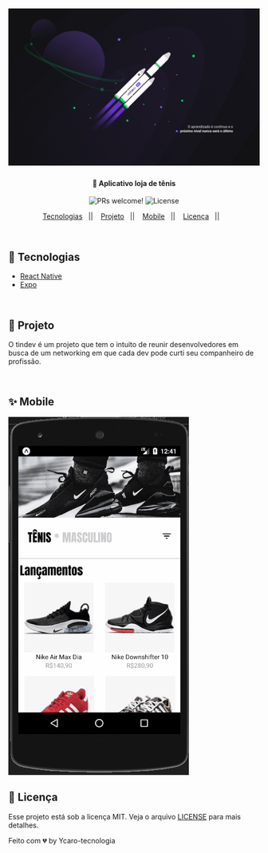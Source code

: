 <h1 align="center">
  <img  alt="loja"  title="#delicinha" src=".github/logo.jpg" width="550px" />
  
  <h4 align="center">
      💎 Aplicativo loja de tênis
  </h4>
  
  <p align="center">
    <img src="https://img.shields.io/static/v1?label=PRs&message=welcome&color=7159c1&labelColor=000000" alt="PRs welcome!" />
  

   <img alt="License" src="https://img.shields.io/static/v1?label=license&message=MIT&color=7159c1&labelColor=000000">
  
  </p>  
  
  <p align="center">
    <a href="#-tecnologias">Tecnologias</a>&nbsp;&nbsp;&nbsp;||&nbsp;&nbsp;&nbsp;
    <a href="#-projeto">Projeto</a>&nbsp;&nbsp;&nbsp;||&nbsp;&nbsp;&nbsp;
    <a href="#-mobile">Mobile</a>&nbsp;&nbsp;&nbsp;||&nbsp;&nbsp;&nbsp;
    <a href="#-licença">Licença</a>&nbsp;&nbsp;&nbsp;||&nbsp;&nbsp;&nbsp;
  </p>
  
  
<br>


## 🎇 Tecnologias
  

- [React Native](https://facebook.github.io/react-native/)
- [Expo](https://expo.io/)

<br>

## 💎 Projeto

<p>O tindev é um projeto que tem o intuito de reunir desenvolvedores em busca de um networking em que cada dev pode curti seu companheiro de profissão.</p>


<br>
  

## ✨ Mobile

<img  alt="tindev" title="#delicinha"  src=  "/.github/mobile.gif" />




## 🧾 Licença

Esse projeto está sob a licença MIT. Veja o arquivo [LICENSE](LICENSE.md) para mais detalhes.


Feito com 💔 by Ycaro-tecnologia